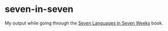 seven-in-seven
==============

My output while going through the [Seven Languages in Seven Weeks](http://pragprog.com/book/btlang/seven-languages-in-seven-weeks) book.
